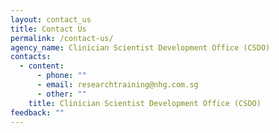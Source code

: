 ```yaml
---
layout: contact_us
title: Contact Us
permalink: /contact-us/
agency_name: Clinician Scientist Development Office (CSDO)
contacts:
  - content:
      - phone: ""
      - email: researchtraining@nhg.com.sg
      - other: ""
    title: Clinician Scientist Development Office (CSDO)
feedback: ""
---
```


